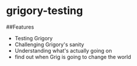 # grigory-testing

##Features

- Testing Grigory
- Challenging Grigory's sanity
- Understanding what's actually going on
- find out when Grig is going to change the world
